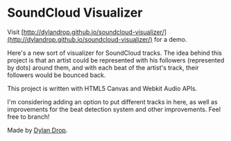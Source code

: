 SoundCloud Visualizer
=====================

Visit [http://dylandrop.github.io/soundcloud-visualizer/](http://dylandrop.github.io/soundcloud-visualizer/) for a demo.

Here's a new sort of visualizer for SoundCloud tracks. The idea behind this project is that an artist could be represented with his followers (represented by dots) around them, and with each beat of the artist's track, their followers would be bounced back.

This project is written with HTML5 Canvas and Webkit Audio APIs.

I'm considering adding an option to put different tracks in here, as well as improvements for the beat detection system and other improvements. Feel free to branch!

Made by [Dylan Drop](http://dylandrop.com).